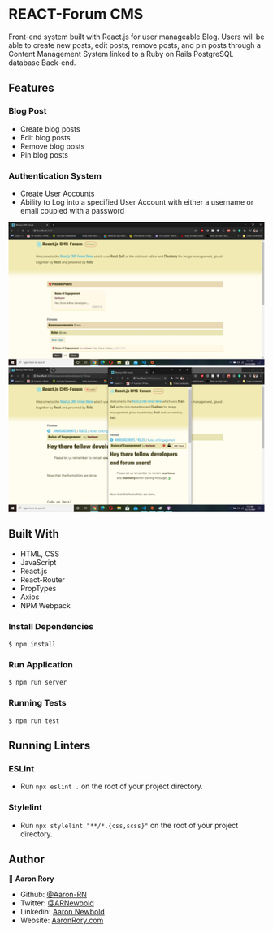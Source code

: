 # REACT-Forum CMS
Front-end system built with React.js for user manageable Blog. Users will be able to create new posts, edit posts, remove posts, and pin posts through a Content Management System linked to a Ruby on Rails PostgreSQL database Back-end.

## Features
### Blog Post
- Create blog posts
- Edit blog posts
- Remove blog posts
- Pin blog posts
### Authentication System
- Create User Accounts
- Ability to Log into a specified User Account with either a username or email coupled with a password

![screenshot](./screenshot.jpg)
![screenshot](./screenshot2.jpg)

## Built With

- HTML, CSS
- JavaScript
- React.js
- React-Router
- PropTypes
- Axios
- NPM Webpack

### Install Dependencies

```
$ npm install
```

### Run Application

```
$ npm run server
```

### Running Tests

```
$ npm run test
```

## Running Linters

### ESLint
- Run `npx eslint .` on the root of your project directory.

### Stylelint
- Run `npx stylelint "**/*.{css,scss}"` on the root of your project directory.


## Author

👤 **Aaron Rory**

- Github: [@Aaron-RN](https://github.com/Aaron-RN)
- Twitter: [@ARNewbold](https://twitter.com/ARNewbold)
- Linkedin: [Aaron Newbold](https://www.linkedin.com/in/aaron-newbold-1b9233187/)
- Website: [AaronRory.com](https://aaronrory.com/)